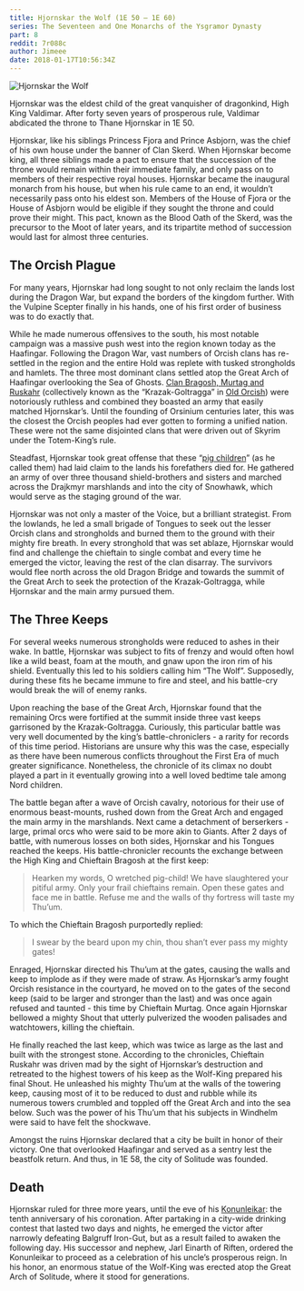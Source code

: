```yaml
---
title: Hjornskar the Wolf (1E 50 — 1E 60)
series: The Seventeen and One Monarchs of the Ysgramor Dynasty
part: 8
reddit: 7r088c
author: Jimeee
date: 2018-01-17T10:56:34Z
---
```


![Hjornskar the Wolf][banner]

Hjornskar was the eldest child of the great vanquisher of dragonkind, High King
Valdimar. After forty seven years of prosperous rule, Valdimar abdicated the
throne to Thane Hjornskar in 1E 50.

Hjornskar, like his siblings Princess Fjora and Prince Asbjorn, was the chief of
his own house under the banner of Clan Skerd. When Hjornskar become king, all
three siblings made a pact to ensure that the succession of the throne would
remain within their immediate family, and only pass on to members of their
respective royal houses. Hjornskar became the inaugural monarch from his house,
but when his rule came to an end, it wouldn’t necessarily pass onto his eldest
son. Members of the House of Fjora or the House of Asbjorn would be eligible if
they sought the throne and could prove their might. This pact, known as the
Blood Oath of the Skerd, was the precursor to the Moot of later years, and its
tripartite method of succession would last for almost three centuries.

## The Orcish Plague

For many years, Hjornskar had long sought to not only reclaim the lands lost
during the Dragon War, but expand the borders of the kingdom further. With the
Vulpine Scepter finally in his hands, one of his first order of business was to
do exactly that.

While he made numerous offensives to the south, his most notable campaign was a
massive push west into the region known today as the Haafingar. Following the
Dragon War, vast numbers of Orcish clans has re-settled in the region and the
entire Hold was replete with tusked strongholds and hamlets. The three most
dominant clans settled atop the Great Arch of Haafingar overlooking the Sea of
Ghosts. [Clan Bragosh, Murtag and Ruskahr][0] (collectively known as the
“Krazak-Goltragga” in [Old Orcish][1]) were notoriously ruthless and combined
they boasted an army that easily matched Hjornskar’s. Until the founding of
Orsinium centuries later, this was the closest the Orcish peoples had ever
gotten to forming a unified nation. These were not the same disjointed clans
that were driven out of Skyrim under the Totem-King’s rule.

Steadfast, Hjornskar took great offense that these “[pig children][2]” (as he
called them) had laid claim to the lands his forefathers died for. He gathered
an army of over three thousand shield-brothers and sisters and marched across
the Drajkmyr marshlands and into the city of Snowhawk, which would serve as the
staging ground of the war.

Hjornskar was not only a master of the Voice, but a brilliant strategist. From
the lowlands, he led a small brigade of Tongues to seek out the lesser Orcish
clans and strongholds and burned them to the ground with their mighty fire
breath. In every stronghold that was set ablaze, Hjornskar would find and
challenge the chieftain to single combat and every time he emerged the victor,
leaving the rest of the clan disarray. The survivors would flee north across the
old Dragon Bridge and towards the summit of the Great Arch to seek the
protection of the Krazak-Goltragga, while Hjornskar and the main army pursued
them.

## The Three Keeps

For several weeks numerous strongholds were reduced to ashes in their wake. In
battle, Hjornskar was subject to fits of frenzy and would often howl like a wild
beast, foam at the mouth, and gnaw upon the iron rim of his shield. Eventually
this led to his soldiers calling him “The Wolf”. Supposedly, during these fits
he became immune to fire and steel, and his battle-cry would break the will of
enemy ranks.

Upon reaching the base of the Great Arch, Hjornskar found that the remaining
Orcs were fortified at the summit inside three vast keeps garrisoned by the
Krazak-Goltragga. Curiously, this particular battle was very well documented by
the king’s battle-chroniclers - a rarity for records of this time period.
Historians are unsure why this was the case, especially as there have been
numerous conflicts throughout the First Era of much greater significance.
Nonetheless, the chronicle of its climax no doubt played a part in it eventually
growing into a well loved bedtime tale among Nord children.

The battle began after a wave of Orcish cavalry, notorious for their use of
enormous beast-mounts, rushed down from the Great Arch and engaged the main army
in the marshlands. Next came a detachment of berserkers - large, primal orcs who
were said to be more akin to Giants. After 2 days of battle, with numerous
losses on both sides, Hjornskar and his Tongues reached the keeps. His
battle-chronicler recounts the exchange between the High King and Chieftain
Bragosh at the first keep:

> Hearken my words, O wretched pig-child! We have slaughtered your pitiful
> army. Only your frail chieftains remain. Open these gates and face me in
> battle. Refuse me and the walls of thy fortress will taste my Thu’um.

To which the Chieftain Bragosh purportedly replied:

> I swear by the beard upon my chin, thou shan’t ever pass my mighty gates!

Enraged, Hjornskar directed his Thu’um at the gates, causing the walls and keep
to implode as if they were made of straw. As Hjornskar’s army fought Orcish
resistance in the courtyard, he moved on to the gates of the second keep (said
to be larger and stronger than the last) and was once again refused and
taunted - this time by Chieftain Murtag. Once again Hjornskar bellowed a mighty
Shout that utterly pulverized the wooden palisades and watchtowers, killing the
chieftain.

He finally reached the last keep, which was twice as large as the last and built
with the strongest stone. According to the chronicles, Chieftain Ruskahr was
driven mad by the sight of Hjornskar’s destruction and retreated to the highest
towers of his keep as the Wolf-King prepared his final Shout. He unleashed his
mighty Thu’um at the walls of the towering keep, causing most of it to be
reduced to dust and rubble while its numerous towers crumbled and toppled off
the Great Arch and into the sea below. Such was the power of his Thu’um that his
subjects in Windhelm were said to have felt the shockwave.

Amongst the ruins Hjornskar declared that a city be built in honor of their
victory. One that overlooked Haafingar and served as a sentry lest the beastfolk
return. And thus, in 1E 58, the city of Solitude was founded.

## Death

Hjornskar ruled for three more years, until the eve of his [Konunleikar][3]: the
tenth anniversary of his coronation. After partaking in a city-wide drinking
contest that lasted two days and nights, he emerged the victor after narrowly
defeating Balgruff Iron-Gut, but as a result failed to awaken the following day.
His successor and nephew, Jarl Einarth of Riften, ordered the Konunleikar to
proceed as a celebration of his uncle’s prosperous reign. In his honor, an
enormous statue of the Wolf-King was erected atop the Great Arch of Solitude,
where it stood for generations.

[0]: https://en.uesp.net/wiki/Lore:Orc_Clans_and_Symbology
[1]: https://en.uesp.net/wiki/Lore:Old_Orcish
[2]: https://en.uesp.net/wiki/Lore:The_Pig_Children
[3]: https://en.uesp.net/wiki/Lore:Konunleikar
[banner]: ./7r08cc/banner-hjornskar.png
